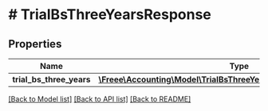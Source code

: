 # # TrialBsThreeYearsResponse

## Properties

Name | Type | Description | Notes
------------ | ------------- | ------------- | -------------
**trial_bs_three_years** | [**\Freee\Accounting\Model\TrialBsThreeYearsResponseTrialBsThreeYears**](TrialBsThreeYearsResponseTrialBsThreeYears.md) |  | 

[[Back to Model list]](../../README.md#documentation-for-models) [[Back to API list]](../../README.md#documentation-for-api-endpoints) [[Back to README]](../../README.md)


